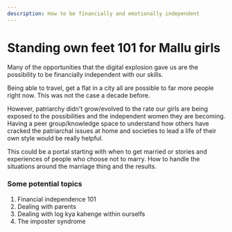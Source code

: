 ```yaml
---
description: How to be financially and emotionally independent
---
```


# Standing own feet 101 for Mallu girls

Many of the opportunities that the digital explosion gave us are the possibility to be financially independent with our skills. 

Being able to travel, get a flat in a city all are possible to far more people right now. This was not the case a decade before. 

However, patriarchy didn't grow/evolved to the rate our girls are being exposed to the possibilities and the independent women they are becoming. Having a peer group/knowledge space to understand how others have cracked the patriarchal issues at home and societies to lead a life of their own style would be really helpful.

This could be a portal starting with when to get married or stories and experiences of people who choose not to marry. How to handle the situations around the marriage thing and the results. 

### Some potential topics

1. Financial independence 101
2. Dealing with parents
3. Dealing with log kya kahenge within ourselfs
4. The imposter syndrome

